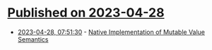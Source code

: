 # [Published on 2023-04-28](index.md)

* [2023-04-28, 07:51:30](https://lobste.rs/s/qxlh6m/native_implementation_mutable_value) - [Native Implementation of Mutable Value Semantics](https://arxiv.org/pdf/2106.12678.pdf)
